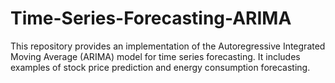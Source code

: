 # Time-Series-Forecasting-ARIMA
This repository provides an implementation of the Autoregressive Integrated Moving Average (ARIMA) model for time series forecasting. It includes examples of stock price prediction and energy consumption forecasting.

